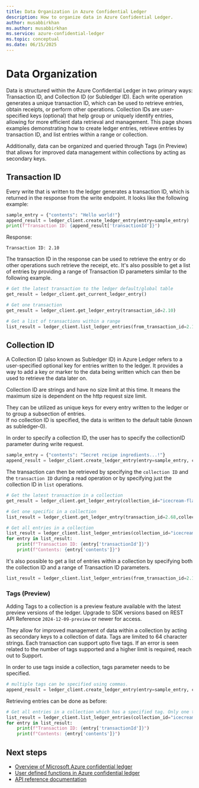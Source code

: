 ```yaml
---
title: Data Organization in Azure Confidential Ledger
description: How to organize data in Azure Confidential Ledger.
author: musabbirkhan
ms.author: musabbirkhan
ms.service: azure-confidential-ledger
ms.topic: conceptual
ms.date: 06/15/2025
---
```

# Data Organization

Data is structured within the Azure Confidential Ledger in two primary ways: Transaction ID, and Collection ID (or Subledger ID). Each write operation generates a unique transaction ID, which can be used to retrieve entries, obtain receipts, or perform other operations. Collection IDs are user-specified keys (optional) that help group or uniquely identify entries, allowing for more efficient data retrieval and management. This page shows examples demonstrating how to create ledger entries, retrieve entries by transaction ID, and list entries within a range or collection. 

Additionally, data can be organized and queried through Tags (in Preview) that allows for improved data management within collections by acting as secondary keys. 

## Transaction ID
Every write that is written to the ledger generates a transaction ID, which is returned in the response from the write endpoint.
It looks like the following example:

```python
sample_entry = {"contents": "Hello world!"}
append_result = ledger_client.create_ledger_entry(entry=sample_entry)
print(f"Transaction ID: {append_result['transactionId']}")
```

Response:
```
Transaction ID: 2.10
```

The transaction ID in the response can be used to retrieve the entry or do other operations such retrieve the receipt, etc. It's also possible to get a list of entries by providing a range of Transaction ID parameters similar to the following example.
```python
# Get the latest transaction to the ledger default/global table
get_result = ledger_client.get_current_ledger_entry()
```
```python
# Get one transaction
get_result = ledger_client.get_ledger_entry(transaction_id=2.10)
```
```python
# Get a list of transactions within a range
list_result = ledger_client.list_ledger_entries(from_transaction_id=2.1, to_transaction_id=2.50)
```

## Collection ID
A Collection ID (also known as Subledger ID) in Azure Ledger refers to a user-specified optional key for entries written to the ledger. It provides a way to add a key or marker to the data being written which can then be used to retrieve the data later on. 

Collection ID are strings and have no size limit at this time. It means the maximum size is dependent on the http request size limit. 

They can be utilized as unique keys for every entry written to the ledger or to group a subsection of entries.  
If no collection ID is specified, the data is written to the default table (known as subledger-0).

In order to specify a collection ID, the user has to specify the collectionID parameter during write request.

```python
sample_entry = {"contents": "Secret recipe ingredients...!"}
append_result = ledger_client.create_ledger_entry(entry=sample_entry, collection_id="icecream-flavors")
```
The transaction can then be retrieved by specifying the `collection ID` and the `transaction ID` during a read operation or by specifying just the collection ID in `list` operations.

```python
# Get the latest transaction in a collection
get_result = ledger_client.get_ledger_entry(collection_id="icecream-flavors")
```
```python
# Get one specific in a collection
list_result = ledger_client.get_ledger_entry(transaction_id=2.68,collection_id="icecream-flavors")
```
```python
# Get all entries in a collection
list_result = ledger_client.list_ledger_entries(collection_id="icecream-flavors")
for entry in list_result:
    print(f"Transaction ID: {entry['transactionId']}")
    print(f"Contents: {entry['contents']}")
```

It's also possible to get a list of entries within a collection by specifying both the collection ID and a range of Transaction ID parameters.

```python
list_result = ledger_client.list_ledger_entries(from_transaction_id=2.1, to_transaction_id=2.50, collection_id="icecream-flavors")
```

### Tags (Preview)
Adding Tags to a collection is a preview feature available with the latest preview versions of the ledger. Upgrade to SDK versions based on REST API Reference `2024-12-09-preview` or newer for access.

They allow for improved management of data within a collection by acting as secondary keys to a collection of data. Tags are limited to 64 character strings. Each transaction can support upto five tags. If an error is seen related to the number of tags supported and a higher limit is required, reach out to Support.  

In order to use tags inside a collection, tags parameter needs to be specified. 

```python
# multiple tags can be specified using commas.
append_result = ledger_client.create_ledger_entry(entry=sample_entry, collection_id="icecream-flavors", tags="chocolate,vanilla")
```

Retrieving entries can be done as before:
```python
# Get all entries in a collection which has a specified tag. Only one tag is supported per query during a Read operation. Only list/ranged operations are supported with tags.  
list_result = ledger_client.list_ledger_entries(collection_id="icecream-flavors", tag="chocolate")
for entry in list_result:
    print(f"Transaction ID: {entry['transactionId']}")
    print(f"Contents: {entry['contents']}")
```


## Next steps

- [Overview of Microsoft Azure confidential ledger](overview.md)
- [User defined functions in Azure confidential ledger](server-side-programming.md)
- [API reference documentation](https://azuresdkdocs.z19.web.core.windows.net/python/azure-confidentialledger/latest/azure.confidentialledger.html) 